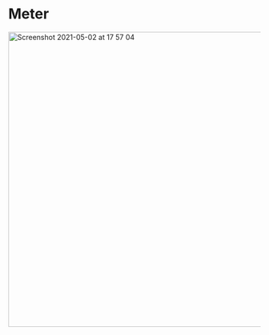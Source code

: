 # Meter

<img width="589" alt="Screenshot 2021-05-02 at 17 57 04" src="https://user-images.githubusercontent.com/28195113/116817710-67238500-ab70-11eb-90f9-fcbed2ef27eb.png">

